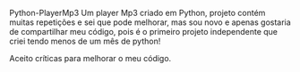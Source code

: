 Python-PlayerMp3
Um player Mp3 criado em Python, projeto contém muitas repetições e sei que pode melhorar, mas sou novo e apenas gostaria de compartilhar meu código, pois é o primeiro projeto independente que criei tendo menos de um mês de python!

Aceito críticas para melhorar o meu código.
